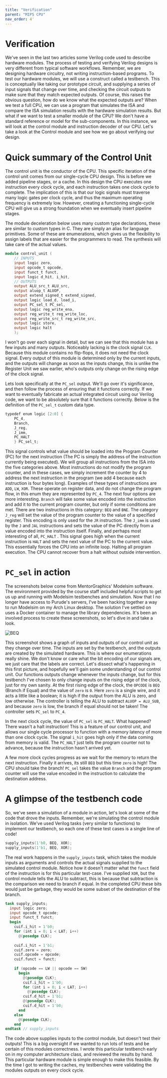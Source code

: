 ```yaml
---
title: "Verification"
parent: "MIPS CPU"
nav_order: 4'
---
```


# Verification
We've seen in the last two articles some Verilog code used to describe hardware modules. The process of testing and verifying Verilog designs is very different from typical software workflows. Remember, we are designing hardware circuitry, not writing instruction-based programs. To test our hardware modules, we will use a construct called a testbench. This is conceptually like taking our prototype circuit, and supplying a series of input signals that change over time, and checking the circuit outputs to make sure that they match expected outputs. Of course, this raises the obvious question, how do we know what the expected outputs are? When we test a full CPU, we can use a program that simulates the ISA and compare the ISA simulation results with the hardware simulation results. But what if we want to test a smaller module of the CPU? We don't have a standard reference or model for the sub-components. In this instance, we will look at the control module and instruction decoder of our CPU. Let's take a look at the Control module and see how we go about verifying our design.


# Quick summary of the Control Unit
The control unit is the conductor of the CPU. This specific iteration of the control unit comes from our single-cycle CPU design. This is before we added pipeline stages, or a cache. In this design the CPU executes one instruction every clock cycle, and each instruction takes one clock cycle to complete. The implication of this is that our logic signals must traverse many logic gates per clock cycle, and thus the maximum operating frequency is extremely low. However, creating a functioning single-cycle CPU will give us a strong foundation when we eventually insert pipeline stages.

The module deceleration below uses many custom type declarations, these are similar to custom types in C. They are simply an alias for language primitives. Some of these are enumerations, which gives us the flexibility to assign labels that are easier for the programmers to read. The synthesis will take care of the actual values.

```verilog
module control_unit (
	// INPUTS
	input logic zero,
	input opcode_t opcode, 
	input funct_t funct,
	input logic d_hit, i_hit,
	// OUTPUTS
	output ALU_src_t ALU_src, 
	output aluop_t ALUOP,
	output extend_signed_t extend_signed,
	output logic load_d, load_i,
	output PC_sel_t PC_sel,
	output logic reg_write_ena, 
	output reg_write_t reg_write_loc, 
	output reg_write_src_t reg_write_src,
	output logic store,
	output logic halt
	);
```

I won't go over each signal in detail, but we can see that this module has a few inputs and many outputs. Noticeably lacking is the clock signal ```CLK```. Because this module contains no flip-flops, it does not need the clock signal. Every output of this module is determined only by the current inputs, and the outputs will change as soon as the inputs change, this is unlike the Register Unit we saw earlier, who's outputs only change on the rising edge of the clock signal.

Lets look specifically at the ```PC_sel``` output. We'll go over it's significance, and then follow the process of ensuring that it functions correctly. If we want to eventually fabricate an actual integrated circuit using our Verilog code, we want to be absolutely sure that it functions correctly. Below is the definition of the ```PC_sel_t``` custom data type.

```verilog
typedef enum logic [2:0] {
	PC_4,
	Branch,
	J_reg,
	J_imm,
	PC_HALT
	} PC_sel_t;
```

This signal controls what value should be loaded into the Program Counter (PC) for the next instruction (The PC is simply the address of the instruction currently being executed). We will group all instructions from the ISA into the five categories above. Most instructions do not modify the program counter, and in these cases, we simply increment the counter by 4 to address the next instruction in the program (we add 4 because each instruction is four bytes long). Examples of these types of instructions are ```ADD```, ```LW```, ```XOR```. These operate on register data, and do not change the program flow, in this enum they are represented by ```PC_4```. The next four options are more interesting. ```Branch``` will take some value encoded into the instruction and add it to the current program counter, but only if some conditions are met. There are two instructions in this category: ```BEQ``` and ```BNE```.  The category ```J_reg``` will set the value of the program counter to the value of a specified register. This encoding is only used for the ```JR``` instruction. The ```J_imm``` is used by the ```J``` and ```JAL``` instructions and sets the value of the PC directly from a value encoded into the instruction itself. Finally, and perhaps most interesting of all, ```PC_HALT``` . This signal goes high when the current instruction is ```HALT``` and sets the next value of the PC to the current value. This essentially forces the CPU into an infinite loop. Halting all program execution. The CPU cannot recover from a halt without outside intervention.

# ```PC_sel``` in action

The screenshots below come from MentorGraphics' Modelsim software. The environment provided by the course staff included helpful scripts to get us up and running with Modelsim testbenches and simulation. Now that I no longer have access to Purude's servers, I've been hacking together a way to run Modelsim on my Arch Linux desktop. The solution I've settled on uses a Docker container to manage the library dependencies. It's been an involved process to create these screenshots, so let's dive in and take a look.

![BEQ](../media/mips-cpu-control-unit-tb-BEQ.png)

This screenshot shows a graph of inputs and outputs of our control unit as they change over time. The inputs are set by the testbench, and the outputs are created by the simulated hardware. This is where our enumerations really shine. We don't know or care what the bit encoding of our signals are, we just care that the labels are correct. Let's dissect what's happening in this first picture, and hopefully we'll gain some understanding of our control unit. Our functions outputs change whenever the inputs change, but for this testbench I've chosen to only change inputs on the rising edge of the clock, just for my own sanity. At the first rising edge of the clock, the ```OPCODE``` is ```BEQ``` (Branch if Equal) and the value of ```zero``` is ```0```. Here ```zero``` is a single wire, and it acts a little like a boolean; it is high if the output from the ALU is zero, and low otherwise. The controller is telling the ALU to subtract ```ALUOP = ALU_SUB```, and because ```zero``` is low, the branch if equal should not be taken! The controller sets ```PC_sel``` to ```PC_4```.

In the next clock cycle, the value of ```PC_sel``` is ```PC_HALT```. What happened? There wasn't a halt instruction! This is a feature of our control unit, and allows our single cycle processor to function with a memory latency of more than one clock cycle. The signal ```i_hit``` goes high only if the data coming from memory is valid. The ```PC_HALT``` just tells the program counter not to advance, because the instruction hasn't arrived yet.

A few more clock cycles progress as we wait for the memory to return the next instruction. Finally it arrives, its still ```BEQ``` but this time ```zero``` is high! The CPU should take the branch! ```PC_sel``` takes the value ```Branch``` and the program counter will use the value encoded in the instruction to calculate the destination address.

# A glimpse of the testbench code

So, we've seen a simulation of a module in action, let's look at some of the code that drove the inputs. Remember, we're simulating the control module in isolation. We've used Verilog tasks (very similar to functions) to implement our testbench, so each one of these test cases is a single line of code!

```verilog
supply_inputs(1'b0, BEQ, XOR);
supply_inputs(1'b1, BEQ, XOR);
```

The real work happens in the ```supply_inputs``` task, which takes the module inputs as arguments and controls the actual signals supplied to the simulated control module.
Notice how it doesn't matter what the ```funct``` field of the instruction is for this particular test-case. I've supplied ```XOR```, but the control module tells the ALU to subtract, this is because that subtraction is the comparison we need to branch if equal. In the completed CPU these bits would just be garbage, they would be some subset of the destination of the branch.

```verilog
task supply_inputs;
  input logic zero;
  input opcode_t opcode;
  input funct_t funct;
  begin
    cuif.i_hit = 1'b0;
    for (int i = 0; i < LAT; i++)
	  @(posedge CLK);
	  
    cuif.i_hit = 1'b1;
    cuif.zero = zero;
    cuif.opcode = opcode;
    cuif.funct = funct;
     
    if (opcode == LW || opcode == SW)
      begin
        @(posedge CLK);
        cuif.i_hit = 1'b0;
        for (int i = 0; i < LAT; i++)
          @(posedge CLK);
        cuif.d_hit = 1'b1;
        @(posedge CLK);
        cuif.d_hit = 1'b0;
      end
    else
      @(posedge CLK);
	end
endtask // supply_inputs
```

The code above supplies inputs to the control module, but doesn't test their outputs! This is a big oversight if we wanted to run lots of tests and be certain of this modules correctness. I wrote this particular testbench early on in my computer architecture class, and reviewed the results by hand. This particular hardware module is simple enough to make this feasible. By the time I got to writing the caches, my testbenches were validating the modules outputs on every clock cycle.
